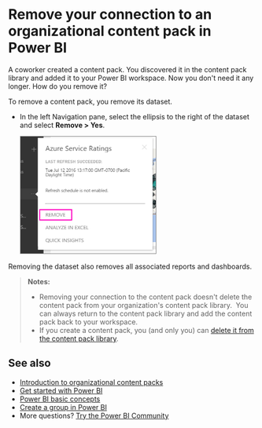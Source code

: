 <properties 
   pageTitle="Remove your connection to an organizational content pack"
   description="Read about deleting the dataset for an organizational content pack in Power BI so you can remove your connection to the content pack."
   services="powerbi" 
   documentationCenter="" 
   authors="ajayan" 
   manager="erikre" 
   backup="maggiesMSFT"
   editor=""
   tags=""
   qualityFocus="no"
   qualityDate=""/>
 
<tags
   ms.service="powerbi"
   ms.devlang="NA"
   ms.topic="article"
   ms.tgt_pltfrm="NA"
   ms.workload="powerbi"
   ms.date="01/06/2017"
   ms.author="ajayan"/>

# Remove your connection to an organizational content pack in Power BI 

A coworker created a content pack. You discovered it in the content pack library and added it to your Power BI workspace. Now you don't need it any longer.  How do you remove it?

To remove a content pack, you remove its dataset.  

-   In the left Navigation pane, select the ellipsis to the right of the dataset and select **Remove \> Yes**.  

    ![](media/powerbi-service-organizational-content-pack-delete/power-bi-remove-organizational-content-pack-dataset.png)

Removing the dataset also removes all associated reports and dashboards.

>**Notes:**  
>
> - Removing your connection to the content pack doesn't delete the content pack from your organization's content pack library.  You can always return to the content pack library and add the content pack back to your workspace. 
> -  If you create a content pack, you (and only you) can [delete it from the content pack library](powerbi-service-organizational-content-packs-manage-update-delete.md).


## See also  
- [Introduction to organizational content packs](powerbi-service-organizational-content-packs-introduction.md)  
- [Get started with Power BI](powerbi-service-get-started.md)  
- [Power BI basic concepts](powerbi-service-basic-concepts.md)  
- [Create a group in Power BI](powerbi-service-create-a-group-in-power-bi.md)
- More questions? [Try the Power BI Community](http://community.powerbi.com/)
  